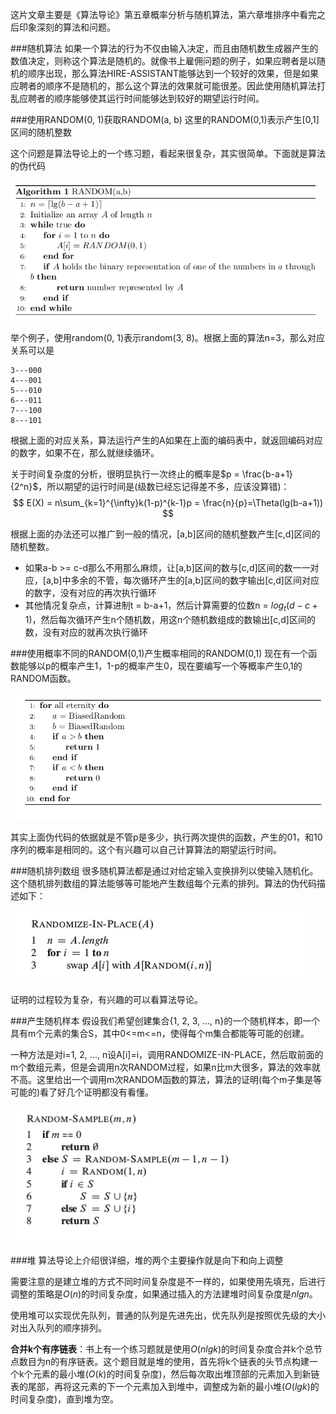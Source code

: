 这片文章主要是《算法导论》第五章概率分析与随机算法，第六章堆排序中看完之后印象深刻的算法和问题。

###随机算法
如果一个算法的行为不仅由输入决定，而且由随机数生成器产生的数值决定，则称这个算法是随机的。就像书上雇佣问题的例子，如果应聘者是以随机的顺序出现，那么算法HIRE-ASSISTANT能够达到一个较好的效果，但是如果应聘者的顺序不是随机的，那么这个算法的效果就可能很差。因此使用随机算法打乱应聘者的顺序能够使其运行时间能够达到较好的期望运行时间。

###使用RANDOM(0, 1)获取RANDOM(a, b)
这里的RANDOM(0,1)表示产生[0,1]区间的随机整数

这个问题是算法导论上的一个练习题，看起来很复杂，其实很简单。下面就是算法的伪代码

![](img/random_a_b.png)


举个例子，使用random(0, 1)表示random(3, 8)。根据上面的算法n=3，那么对应关系可以是
```
3---000
4---001
5---010
6---011
7---100
8---101
```
根据上面的对应关系，算法运行产生的A如果在上面的编码表中，就返回编码对应的数字，如果不在，那么就继续循环。

关于时间复杂度的分析，很明显执行一次终止的概率是$p = \frac{b-a+1}{2^n}$，所以期望的运行时间是(级数已经忘记得差不多，应该没算错)：
$$
E(X) = n\sum_{k=1}^{\infty}k(1-p)^{k-1}p = \frac{n}{p}=\Theta(lg(b-a+1))
$$

根据上面的办法还可以推广到一般的情况，[a,b]区间的随机整数产生[c,d]区间的随机整数。
+ 如果a-b >= c-d那么不用那么麻烦，让[a,b]区间的数与[c,d]区间的数一一对应，[a,b]中多余的不管，每次循环产生的[a,b]区间的数字输出[c,d]区间对应的数字，没有对应的再次执行循环
+ 其他情况复杂点，计算进制t = b-a+1，然后计算需要的位数n = $log_t(d-c+1)$，然后每次循环产生n个随机数，用这n个随机数组成的数输出[c,d]区间的数，没有对应的就再次执行循环

###使用概率不同的RANDOM(0,1)产生概率相同的RANDOM(0,1)
现在有一个函数能够以p的概率产生1，1-p的概率产生0，现在要编写一个等概率产生0,1的RANDOM函数。

![](img/random_0_1.png)

其实上面伪代码的依据就是不管p是多少，执行两次提供的函数，产生的01，和10序列的概率是相同的。这个有兴趣可以自己计算算法的期望运行时间。

###随机排列数组
很多随机算法都是通过对给定输入变换排列以使输入随机化。这个随机排列数组的算法能够等可能地产生数组每个元素的排列。算法的伪代码描述如下：

![](img/randomize_in_place.png)

证明的过程较为复杂，有兴趣的可以看算法导论。

###产生随机样本
假设我们希望创建集合{1, 2, 3, ..., n}的一个随机样本，即一个具有m个元素的集合S，其中0<=m<=n，使得每个m集合都能等可能的创建。

一种方法是对i=1, 2, ..., n设A[i]=i，调用RANDOMIZE-IN-PLACE，然后取前面的m个数组元素，但是会调用n次RANDOM过程，如果n比m大很多，算法的效率就不高。这里给出一个调用m次RANDOM函数的算法，算法的证明(每个m子集是等可能的)看了好几个证明都没有看懂。

![](img/random_sample.png)

###堆
算法导论上介绍很详细，堆的两个主要操作就是向下和向上调整

需要注意的是建立堆的方式不同时间复杂度是不一样的，如果使用先填充，后进行调整的策略是$O(n)$的时间复杂度，如果通过插入的方法建堆时间复杂度是$nlgn$。

使用堆可以实现优先队列，普通的队列是先进先出，优先队列是按照优先级的大小对出入队列的顺序排列。

**合并k个有序链表**：书上有一个练习题就是使用$O(nlgk)$的时间复杂度合并k个总节点数目为n的有序链表。这个题目就是堆的使用，首先将k个链表的头节点构建一个k个元素的最小堆($O(k)$的时间复杂度)，然后每次取出堆顶部的元素加入到新链表的尾部，再将这元素的下一个元素加入到堆中，调整成为新的最小堆($O(lgk)$的时间复杂度)，直到堆为空。
